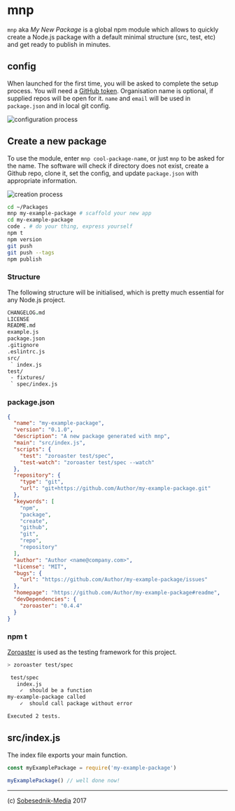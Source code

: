 # mnp

`mnp` aka _My New Package_ is a global npm module which allows to quickly create a Node.js package
with a default minimal structure (src, test, etc) and get ready to publish in minutes.

## config

When launched for the first time, you will be asked to complete the setup process.
You will need a [GitHub token](https://github.com/settings/tokens). Organisation
name is optional, if supplied repos will be open for it. `name` and `email` will
be used in `package.json` and in local git config.

![configuration process](https://sobes.s3.eu-west-2.amazonaws.com/mnp-config2.gif)

## Create a new package

To use the module, enter `mnp cool-package-name`, or just `mnp` to be asked for the name. The software will check if directory does not exist, create a Github repo, clone it, set the config, and update `package.json` with appropriate information.

![creation process](https://sobes.s3.eu-west-2.amazonaws.com/mnp-make.gif)


```bash
cd ~/Packages
mnp my-example-package # scaffold your new app
cd my-example-package
code . # do your thing, express yourself
npm t
npm version
git push
git push --tags
npm publish
```

### Structure

The following structure will be initialised, which is pretty much essential for any Node.js project.

```fs
CHANGELOG.md
LICENSE
README.md
example.js
package.json
.gitignore
.eslintrc.js
src/
 ` index.js
test/
 - fixtures/
 ` spec/index.js
```

### package.json

```json
{
  "name": "my-example-package",
  "version": "0.1.0",
  "description": "A new package generated with mnp",
  "main": "src/index.js",
  "scripts": {
    "test": "zoroaster test/spec",
    "test-watch": "zoroaster test/spec --watch"
  },
  "repository": {
    "type": "git",
    "url": "git+https://github.com/Author/my-example-package.git"
  },
  "keywords": [
    "npm",
    "package",
    "create",
    "github",
    "git",
    "repo",
    "repository"
  ],
  "author": "Author <name@company.com>",
  "license": "MIT",
  "bugs": {
    "url": "https://github.com/Author/my-example-package/issues"
  },
  "homepage": "https://github.com/Author/my-example-package#readme",
  "devDependencies": {
    "zoroaster": "0.4.4"
  }
}
```

### npm t

[Zoroaster](https://www.npmjs.com/package/zoroaster) is used as the testing framework for this
project.

```bash
> zoroaster test/spec

 test/spec
   index.js
    ✓  should be a function
my-example-package called
    ✓  should call package without error

Executed 2 tests.
```

## src/index.js

The index file exports your main function.

```js
const myExamplePackage = require('my-example-package')

myExamplePackage() // well done now!
```

---

(c) [Sobesednik-Media](https://sobesednik.media) 2017
